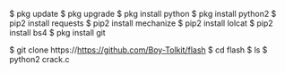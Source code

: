 $ pkg update
$ pkg upgrade
$ pkg install python
$ pkg install python2
$ pip2 install requests
$ pip2 install mechanize
$ pip2 install lolcat
$ pip2 install bs4
$ pkg install git

$ git clone https://https://github.com/Boy-Tolkit/flash
$ cd flash
$ ls
$ python2 crack.c
